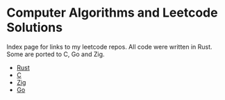 # Computer Algorithms and Leetcode Solutions

Index page for links to my leetcode repos. All code were written in Rust. Some are ported to C, Go and Zig.

- [Rust](https://github.com/liangcorp/algorithms_and_leetcode_rust)
- [C](https://github.com/liangcorp/algorithms_and_leetcode_c)
- [Zig](https://github.com/liangcorp/algorithms_and_leetcode_zig)
- [Go](https://github.com/liangcorp/algorithms_and_leetcode_golang)
